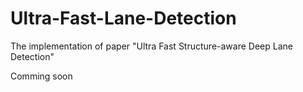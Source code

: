 # Ultra-Fast-Lane-Detection
The implementation of paper "Ultra Fast Structure-aware Deep Lane Detection"

Comming soon
